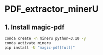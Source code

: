# PDF_extractor_minerU

## 1. Install magic-pdf

```bash
conda create -n mineru python=3.10 -y
conda activate mineru
pip install -U "magic-pdf[full]"
```